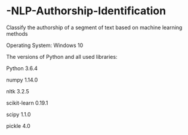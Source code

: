 # -NLP-Authorship-Identification
Classify the authorship of a segment of text based on machine learning methods


Operating System: Windows 10

The versions of Python and all used libraries:

Python 3.6.4

numpy 1.14.0

nltk 3.2.5

scikit-learn 0.19.1

scipy 1.1.0

pickle 4.0
